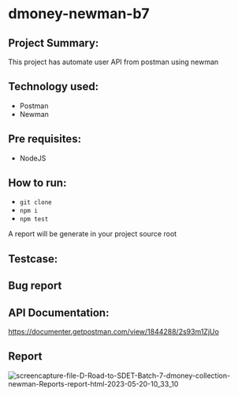 # dmoney-newman-b7

## Project Summary:
This project has automate user API from postman using newman

## Technology used:
- Postman
- Newman

## Pre requisites:
- NodeJS

## How to run:
- ``` git clone ```
- ``` npm i ```
- ``` npm test ```

A report will be generate in your project source root

## Testcase:
<link>

## Bug report
<link>

## API Documentation:
https://documenter.getpostman.com/view/1844288/2s93m1ZjUo

## Report
![screencapture-file-D-Road-to-SDET-Batch-7-dmoney-collection-newman-Reports-report-html-2023-05-20-10_33_10](https://github.com/salmansrabon/dmoney-newman-b7/assets/48891202/565bf107-1538-4ac8-a23d-8e8880b358ca)
